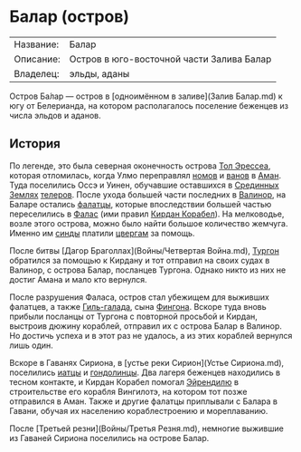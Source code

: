 # Балар (остров)

|           |                                           |
|-----------|-------------------------------------------|
|Название:  |Балар                                      |
|Описание:  |Остров в юго-восточной части Залива Балар  |
|Владелец:  |эльды, аданы                               |  

Остров Ба́лар — остров в [одноимённом в заливе](Залив Балар.md) к югу от
Белерианда, на котором располагалось поселение беженцев из числа эльдов и
аданов.

## История

По легенде, это была северная оконечность острова [Тол Эрессеа](), которая
отломилась, когда Улмо переправлял [номов](Народы/номы.md) и
[ванов](Народы/ваны.md) в [Аман](). Туда поселились Оссэ и Уинен, обучавшие
оставшихся в [Срединных Землях](Срединные%20Земли.md)
[телеров](Народы/телеры.md). После ухода большей части последних в [Валинор](),
на Баларе остались [фалатцы](Народы/фалатцы.md), которые впоследствии большей
частью переселились в [Фалас](Фалас.md) (ими правил
[Кирдан Корабел](Личности/Кирдан.md)). На мелководье, возле этого острова,
можно было найти большое количество жемчуга. Именно им [синды](Народы/синды.md)
платили [цвергам](Народы/цверги.md) за помощь.

После битвы [Дагор Браголлах](Войны/Четвертая Война.md),
[Тургон](Личности/Тургон.md) обратился за помощью к Кирдану и тот отправил на
своих судах в Валинор, с острова Балар, посланцев Тургона. Однако никто из них
не достиг Амана и мало кто вернулся.

После разрушения Фаласа, остров стал убежищем для выживших фалатцев, а также
[Гиль-галада](Личности/Гиль-Галад.md), сына [Фингона](Личности/Фингон.md).
Вскоре туда вновь прибыли посланцы от Тургона с повторной просьбой и Кирдан,
выстроив дюжину кораблей, отправил их с острова Балар в Валинор. Но достичь
успеха и в этот раз не удалось, а из этих кораблей вернулся лишь один.

Вскоре в Гаванях Сириона, в [устье реки Сирион](Устье Сириона.md), поселились
[иатцы](Народы/иатцы.md) и [гондолинцы](Народы/гондолинцы.md). Два лагеря
беженцев находились в тесном контакте, и Кирдан Корабел помогал
[Эйрендилю](Личности/Эйрендил.md) в строительстве его корабля Вингилотэ, на
котором тот позже отправился в Аман. Также и другие фалатцы приплывали с Балара
в Гавани, обучая их населению кораблестроению и мореплаванию.

После [Третьей резни](Войны/Третья Резня.md), немногие выжившие из Гаваней
Сириона поселились на острове Балар.
